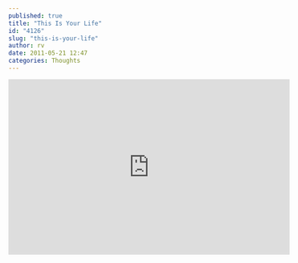 ```yaml
---
published: true
title: "This Is Your Life"
id: "4126"
slug: "this-is-your-life"
author: rv
date: 2011-05-21 12:47
categories: Thoughts
---
```

<iframe width="560" height="349" src="https://www.youtube.com/embed/rSpqObhK4Rw" frameborder="0" allowfullscreen></iframe>